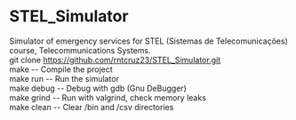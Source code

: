 # STEL_Simulator
Simulator of emergency services for STEL (Sistemas de Telecomunicações) course, Telecommunications Systems.  
git clone  https://github.com/rntcruz23/STEL_Simulator.git  
make        -- Compile the project    
make run    -- Run the simulator  
make debug  -- Debug with gdb (Gnu DeBugger)  
make grind  -- Run with valgrind, check memory leaks  
make clean  -- Clear /bin and /csv directories  
